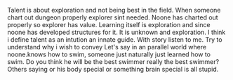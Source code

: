 
Talent is about exploration and not being best in the field.
When someone chart out dungeon properly explorer sint needed.
Noone has charted out properly so explorer has value.
Learning itself is exploration and since noone has developed structures for it.
It is unknown and exploration.
I think i define talent as an intution an innate guide.
With story listen to me. Try to understand why i wish to convey
Let's say in an parallel world where noone.knows how to swim, someone just naturally just learned how to swim.
Do you think he will be the best swimmer really the best swimmer?
Others saying or his body special or something brain special is all stupid.